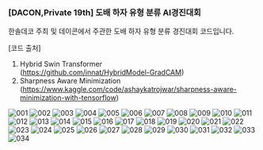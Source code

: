 ### [DACON,Private 19th] 도배 하자 유형 분류 AI경진대회   
한솔데코 주최 및 데이콘에서 주관한 도배 하자 유형 분류 경진대회 코드입니다.   
  
[코드 출처]   
1. Hybrid Swin Transformer    
  (https://github.com/innat/HybridModel-GradCAM)    
2. Sharpness Aware Minimization   
  (https://www.kaggle.com/code/ashaykatrojwar/sharpness-aware-minimization-with-tensorflow)   
   
![001](https://github.com/hoon-bari/-DACON-Private-19th-/assets/121400054/6587e30d-8daa-4b5e-8bdb-56c071ca5c46)
![002](https://github.com/hoon-bari/-DACON-Private-19th-/assets/121400054/7fe2b7ec-798b-4a5a-a627-23d438c11ea4)
![003](https://github.com/hoon-bari/-DACON-Private-19th-/assets/121400054/66a6a54e-e1b7-48a8-9353-0f05c5f974e5)
![004](https://github.com/hoon-bari/-DACON-Private-19th-/assets/121400054/c6c67695-abfe-4236-bab0-0661874a2cae)
![005](https://github.com/hoon-bari/-DACON-Private-19th-/assets/121400054/25aeda26-5b87-473b-971e-2e70aff257cd)
![006](https://github.com/hoon-bari/-DACON-Private-19th-/assets/121400054/bb2669c1-b5a2-428d-979f-f22d1f65afd3)
![007](https://github.com/hoon-bari/-DACON-Private-19th-/assets/121400054/532047b3-3d35-415c-a863-852e9e459c7d)
![008](https://github.com/hoon-bari/-DACON-Private-19th-/assets/121400054/8f99499a-7e7c-4479-9531-81b325ac0756)
![009](https://github.com/hoon-bari/-DACON-Private-19th-/assets/121400054/059be0b5-be4f-4eaf-a7aa-d269476c86dd)
![010](https://github.com/hoon-bari/-DACON-Private-19th-/assets/121400054/e81bd547-163a-4ce8-9d48-c3561a758d79)
![011](https://github.com/hoon-bari/-DACON-Private-19th-/assets/121400054/7683ec0e-6d88-4471-a72f-f531f7f592b1)
![012](https://github.com/hoon-bari/-DACON-Private-19th-/assets/121400054/0b5097da-ec7f-4d47-92da-e507c25ae7b5)
![013](https://github.com/hoon-bari/-DACON-Private-19th-/assets/121400054/cd7724cb-39c2-4ca5-93a4-4e76e213df58)
![014](https://github.com/hoon-bari/-DACON-Private-19th-/assets/121400054/583c6786-f801-4734-82a3-6c58a76b8b32)
![015](https://github.com/hoon-bari/-DACON-Private-19th-/assets/121400054/602f307d-0734-4e8f-bb07-010bb02cc1d0)
![016](https://github.com/hoon-bari/-DACON-Private-19th-/assets/121400054/cdf987ba-27af-4b75-a48c-6a122e3a8c49)
![017](https://github.com/hoon-bari/-DACON-Private-19th-/assets/121400054/c0a0cf7a-c044-47e9-acb2-48b78c51c763)
![018](https://github.com/hoon-bari/-DACON-Private-19th-/assets/121400054/25d4fdd6-6d11-4fe0-a6fe-74a6e8ed572b)
![019](https://github.com/hoon-bari/-DACON-Private-19th-/assets/121400054/f52aede3-52be-4ec1-b4a0-d8ef44fc13e4)
![020](https://github.com/hoon-bari/-DACON-Private-19th-/assets/121400054/bfc41901-015e-4951-9a87-90e48e4627cb)
![021](https://github.com/hoon-bari/-DACON-Private-19th-/assets/121400054/c1d8b4ed-72fb-4c42-805d-928bb0bdc858)
![022](https://github.com/hoon-bari/-DACON-Private-19th-/assets/121400054/913956cf-7bda-447e-8788-5bbb3b852b3d)
![023](https://github.com/hoon-bari/-DACON-Private-19th-/assets/121400054/0f76b4ba-1abf-4131-8c2d-3ef2fa857125)
![024](https://github.com/hoon-bari/-DACON-Private-19th-/assets/121400054/9ccc21c2-25a9-429f-83cb-218cd7d9d60d)
![025](https://github.com/hoon-bari/-DACON-Private-19th-/assets/121400054/32f46213-a7dc-4cfb-9fba-3657095ddab6)
![026](https://github.com/hoon-bari/-DACON-Private-19th-/assets/121400054/bc64e89e-c78d-4ecf-8fe2-e6950204cb90)
![027](https://github.com/hoon-bari/-DACON-Private-19th-/assets/121400054/f8bac927-8860-419d-82c5-7dc139572767)
![028](https://github.com/hoon-bari/-DACON-Private-19th-/assets/121400054/38daeed6-4249-4a03-9947-2c3b9ac3c681)
![029](https://github.com/hoon-bari/-DACON-Private-19th-/assets/121400054/1f780725-173c-48b0-bc06-8b9880f54bfa)
![030](https://github.com/hoon-bari/-DACON-Private-19th-/assets/121400054/8ab3b2cc-468b-47e7-8dea-3d77f6091a90)
![031](https://github.com/hoon-bari/-DACON-Private-19th-/assets/121400054/c14fd9a5-740b-4725-a983-afba7c1ac5ff)
![032](https://github.com/hoon-bari/-DACON-Private-19th-/assets/121400054/9431424e-b563-410e-8349-a947e3595f7d)
![033](https://github.com/hoon-bari/-DACON-Private-19th-/assets/121400054/5e56eb11-a7d7-4d34-9158-7031d4c18095)
![034](https://github.com/hoon-bari/-DACON-Private-19th-/assets/121400054/2a3f970c-e9a5-4bbf-a707-9e50170b057e)

